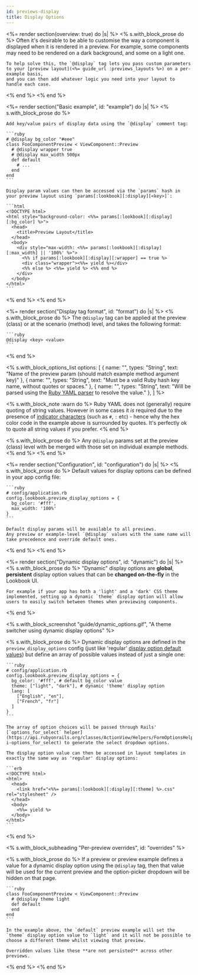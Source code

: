 ```yaml
---
id: previews-display
title: Display Options
---
```


<%= render section(overview: true) do |s| %>
    <% s.with_block_prose do %>
    Often it's desirable to be able to customise the way a component is displayed when it is rendered in a preview.
    For example, some components may need to be rendered on a dark background, and some on a light one.

    To help solve this, the `@display` tag lets you pass custom parameters to your [preview layout](<%= guide_url :previews_layouts %>) on a per-example basis,
    and you can then add whatever logic you need into your layout to handle each case.
  <% end %>
<% end %>

<%= render section("Basic example", id: "example") do |s| %>
  <% s.with_block_prose do %>

    Add key/value pairs of display data using the `@display` comment tag:

    ```ruby
    # @display bg_color "#eee"
    class FooComponentPreview < ViewComponent::Preview
      # @display wrapper true
      # @display max_width 500px
      def default
        # ...
      end
    end
    ```

    Display param values can then be accessed via the `params` hash in your preview layout using `params[:lookbook][:display][<key>]`:

    ```html
    <!DOCTYPE html>
    <html style="background-color: <%%= params[:lookbook][:display][:bg_color] %>">
      <head>
        <title>Preview Layout</title>
      </head>
      <body>
        <div style="max-width: <%%= params[:lookbook][:display][:max_width] || '100%' %>">
          <%% if params[:lookbook][:display][:wrapper] == true %>
          <div class="wrapper"><%%= yield %></div>
          <%% else %> <%%= yield %> <%% end %>
        </div>
      </body>
    </html>
    ```
  <% end %>
<% end %>

<%= render section("Display tag format", id: "format") do |s| %>
  <% s.with_block_prose do %>
    The `@display` tag can be applied at the preview (class) or at the scenario (method) level, and takes the following format:

    ```ruby
    @display <key> <value>
    ```
  <% end %>

  <% s.with_block_options_list options: [
    {
      name: "<name>",
      types: "String",
      text: "Name of the preview param (should match example method argument key)"
    },
    {
      name: "<key>",
      types: "String",
      text: "Must be a valid Ruby hash key name, without quotes or spaces."
    },
    {
      name: "<value>",
      types: "String",
      text: "Will be parsed using the [Ruby YAML parser](https://yaml.org/YAML_for_ruby.html) to resolve the value."
    },
  ] %>

  <% s.with_block_note :warn do %>
    Ruby YAML does not (generally) require quoting of string values. However in some cases it _is_ required due to the
    presence of [indicator characters](https://yaml.org/YAML_for_ruby.html#indicators_in_strings) (such as `#`, `:` etc) - hence
    why the hex color code in the example above is surrounded by quotes. It's perfectly ok to quote all string values if you prefer.
  <% end %>

  <% s.with_block_prose do %>
    Any `@display` params set at the preview (class) level with be merged with those set on individual example methods.    
  <% end %>
<% end %>

<%= render section("Configuration", id: "configuration") do |s| %>
  <% s.with_block_prose do %>
    Default values for display options can be defined in your app config file:

    ```ruby
    # config/application.rb
    config.lookbook.preview_display_options = {
      bg_color: '#fff',
      max_width: '100%'
    }
    ```

    Default display params will be available to all previews.
    Any preview or example-level `@display` values with the same name will take precedence and override default ones.
  <% end %>
<% end %>

<%= render section("Dynamic display options", id: "dynamic") do |s| %>
  <% s.with_block_prose do %>
    "Dynamic" display options are **global**, **persistent** display option values that can be **changed on-the-fly** in the Lookbook UI.

    For example if your app has both a 'light' and a 'dark' CSS theme implemented, setting up a dynamic `theme` display option will allow users to easily switch between themes when previewing components.
  <% end %>

  <% s.with_block_screenshot "guide/dynamic_options.gif", "A theme switcher using dynamic display options" %>

  <% s.with_block_prose do %>
    Dynamic display options are defined in the `preview_display_options` config (just like 'regular' [display option default values](#configuration)) but define an array of possible values instead of just a single one:

    ```ruby
    # config/application.rb
    config.lookbook.preview_display_options = {
      bg_color: '#fff', # default bg_color value
      theme: ["light", "dark"], # dynamic 'theme' display option
      lang: [
        ["English", "en"],
        ["French", "fr"]
      ]
    }
    ```

    The array of option choices will be passed through Rails' [`options_for_select` helper](https://api.rubyonrails.org/classes/ActionView/Helpers/FormOptionsHelper.html#method-i-options_for_select) to generate the select dropdown options.

    The display option value can then be accessed in layout templates in exactly the same way as 'regular' display options:

    ```erb
    <!DOCTYPE html>
    <html>
      <head>
        <link href="<%%= params[:lookbook][:display][:theme] %>.css" rel="stylesheet" />
      </head>
      <body>
        <%%= yield %>
      </body>
    </html>
    ```
  <% end %>

  <% s.with_block_subheading "Per-preview overrides", id: "overrides" %>

  <% s.with_block_prose do %>
    If a preview or preview example defines a value for a dynamic display option using the `@display` tag,
    then that value will be used for the current preview and the option-picker dropdown will be hidden on that page.

    ```ruby
    class FooComponentPreview < ViewComponent::Preview
      # @display theme light
      def default
      end
    end
    ```

    In the example above, the `default` preview example will set the `theme` display option value to `light` and it will not be possible to choose a different theme whilst viewing that preview.

    Overridden values like these **are not persisted** across other previews.
  <% end %>
<% end %>
